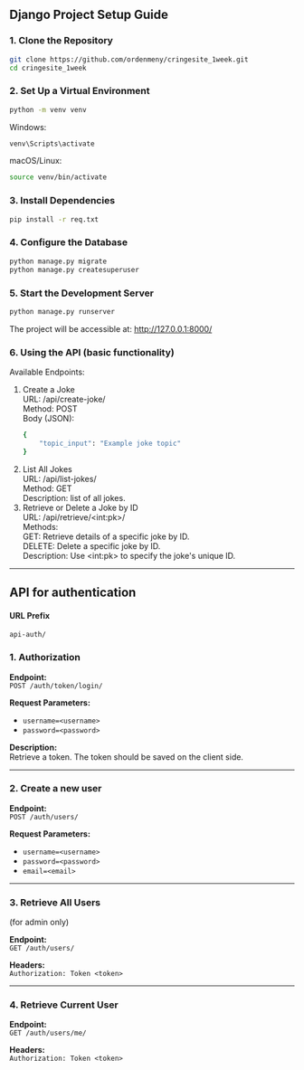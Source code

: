 ## Django Project Setup Guide


### 1. Clone the Repository

```bash
git clone https://github.com/ordenmeny/cringesite_1week.git
cd cringesite_1week
```

### 2. Set Up a Virtual Environment
```bash 
python -m venv venv
```
Windows:
```bash
venv\Scripts\activate
```


macOS/Linux:
```bash
source venv/bin/activate
```

### 3. Install Dependencies

```bash
pip install -r req.txt
```

### 4. Configure the Database
```bash
python manage.py migrate
python manage.py createsuperuser
```

### 5. Start the Development Server
```bash
python manage.py runserver
```

The project will be accessible at:
http://127.0.0.1:8000/

### 6. Using the API (basic functionality)
Available Endpoints:
1) Create a Joke \
URL: /api/create-joke/ \
Method: POST \
Body (JSON):
    ```bash
    {
        "topic_input": "Example joke topic"
    } 
    ```
2) List All Jokes \
URL: /api/list-jokes/ \
Method: GET \
Description: list of all jokes.
3) Retrieve or Delete a Joke by ID \
URL: /api/retrieve/\<int:pk>/ \
Methods: \
GET: Retrieve details of a specific joke by ID. \
DELETE: Delete a specific joke by ID. \
Description: Use \<int:pk> to specify the joke's unique ID.

---


## API for authentication
#### URL Prefix
`api-auth/`


### 1. Authorization

**Endpoint:**  
`POST /auth/token/login/`

**Request Parameters:**  
- `username=<username>`  
- `password=<password>`

**Description:**  
Retrieve a token. The token should be saved on the client side.

---

### 2. Create a new user

**Endpoint:**  
`POST /auth/users/`

**Request Parameters:**  
- `username=<username>`  
- `password=<password>`
- `email=<email>`

---

### 3. Retrieve All Users 
(for admin only)

**Endpoint:**  
`GET /auth/users/`

**Headers:**  
`Authorization: Token <token>`

---

### 4. Retrieve Current User

**Endpoint:**  
`GET /auth/users/me/`

**Headers:**  
`Authorization: Token <token>`


